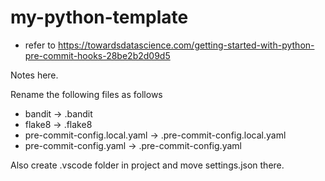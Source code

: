 # my-python-template

* refer to https://towardsdatascience.com/getting-started-with-python-pre-commit-hooks-28be2b2d09d5 


Notes here. 

Rename the following files as follows
* bandit -> .bandit
* flake8 -> .flake8
* pre-commit-config.local.yaml -> .pre-commit-config.local.yaml
* pre-commit-config.yaml -> .pre-commit-config.yaml

Also create .vscode folder in project and move settings.json there. 